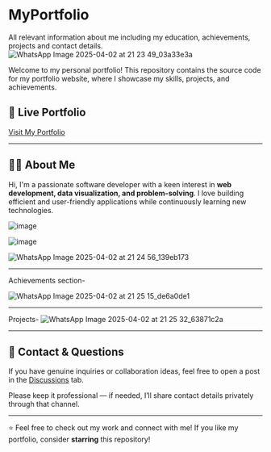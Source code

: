 # MyPortfolio
 

 All relevant information about me including my education, achievements, projects and contact details.
![WhatsApp Image 2025-04-02 at 21 23 49_03a33e3a](https://github.com/user-attachments/assets/86ea2fd2-288f-4c86-a13f-3d47a9dc1bfd)


Welcome to my personal portfolio! This repository contains the source code for my portfolio website, where I showcase my skills, projects, and achievements.  

## 🔗 Live Portfolio  

[Visit My Portfolio](https://codekj09.github.io/MyPortfolio/)  

---
## 👩‍💻 About Me  

Hi, I'm a passionate software developer with a keen interest in **web development, data visualization, and problem-solving**. I love building efficient and user-friendly applications while continuously learning new technologies.  

![image](https://github.com/user-attachments/assets/741b7071-89b6-4942-bccb-04b633ccfd8b)

![image](https://github.com/user-attachments/assets/57fc8919-d6ed-4f87-9cce-21d10bedfdfe)



![WhatsApp Image 2025-04-02 at 21 24 56_139eb173](https://github.com/user-attachments/assets/d28f2b47-a042-41a5-8f4f-c1ff8ecea12a)

------------------
Achievements section-

![WhatsApp Image 2025-04-02 at 21 25 15_de6a0de1](https://github.com/user-attachments/assets/687f9844-0fcb-488f-a213-1e26834afe1d)

------------------

Projects-
![WhatsApp Image 2025-04-02 at 21 25 32_63871c2a](https://github.com/user-attachments/assets/c0779494-c000-4307-866e-cf33607c0834)

--------
## 👋 Contact & Questions

If you have genuine inquiries or collaboration ideas, feel free to open a post in the [Discussions](../../discussions) tab.

Please keep it professional — if needed, I’ll share contact details privately through that channel.

---

⭐ Feel free to check out my work and connect with me! If you like my portfolio, consider **starring** this repository!  
 
